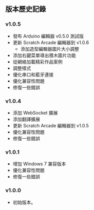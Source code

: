 ## 版本歷史記錄

### v1.0.5

- 發布 Arduino 編輯器 v0.5.0 測試版
- 更新 Scratch Arcade 編輯器到 v1.0.6
  - 添加造型編輯器圖片大小調整
- 添加右鍵菜單導出積木圖片功能
- 從網絡加載精彩作品案例
- 調整樣式
- 優化串口和藍牙連接
- 優化兼容性問題
- 修復一些錯誤

### v1.0.4

- 添加 WebSocket 擴展
- 添加翻譯擴展
- 更新 Scratch Arcade 編輯器到 v1.0.5
- 優化兼容性問題
- 修復一些錯誤

### v1.0.1

- 增加 Windows 7 兼容版本
- 優化兼容性問題
- 修復一些錯誤

### v1.0.0

- 初始版本。
